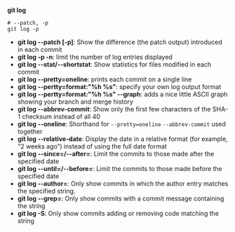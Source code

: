 **git log**

```
# --patch, -p
git log -p
```

- **git log --patch [-p]**: Show the difference (the patch output) introduced in each commit
- **git log -p -n**: limit the number of log entries displayed
- **git log --stat/--shortstat**: Show statistics for files modified in each commit
- **git log --pretty=oneline**: prints each commit on a single line
- **git log --pertty=format:"%h %s"**: specify your own log output format
- **git log --pertty=format:"%h %s" --graph**: adds a nice little ASCII graph showing your branch and merge history
- **git log --abbrev-commit**: Show only the first few characters of the SHA-1 checksum instead of all 40
- **git log --oneline**: Shorthand for `--pretty=oneline` `--abbrev-commit` used together
- **git log --relative-date**: Display the date in a relative format (for example, “2 weeks ago”) instead of using the full date format
- **git log --since=/--after=**: Limit the commits to those made after the specified date
- **git log --until=/--before=**: Limit the commits to those made before the specified date
- **git log --author=**: Only show commits in which the author entry matches the specified string.
- **git log --grep=**: Only show commits with a commit message containing the string
- **git log -S**: Only show commits adding or removing code matching the string
